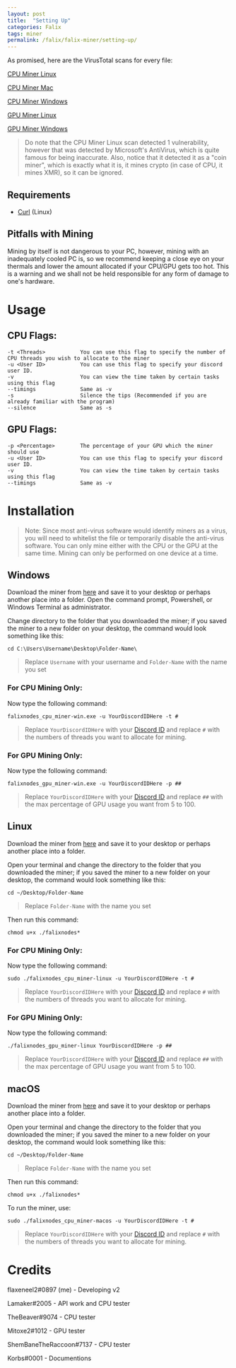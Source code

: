 ```yaml
---
layout: post
title:  "Setting Up"
categories: Falix
tags: miner
permalink: /falix/falix-miner/setting-up/
---
```


As promised, here are the VirusTotal scans for every file:

[CPU Miner Linux](https://www.virustotal.com/gui/file/dae27c0dffe83c45504526d564ae0c6454a2dc3de472655c38a1b2fc98a9d9eb/detection)

[CPU Miner Mac](https://www.virustotal.com/gui/file/c2b494b63a72ddf23dfc118c346c3becf91f095f8b50736a4ed0f3031a9c1591/detection)

[CPU Miner Windows](https://www.virustotal.com/gui/file/409a28fc145dacfcb7ac4b863ce53e6c3141b34314c242b364b63504c419925f/detection)



[GPU Miner Linux](https://www.virustotal.com/gui/file/9c0ae1c6f922a69f705074de951655414ac28f0c42b9ef12cbe5e85c006b2412/detection)

[GPU Miner Windows](https://www.virustotal.com/gui/file/5f5f7f013c306b16cf31f461aebd06c7a893e4fee03334611803805813baddfa/detection)

> Do note that the CPU Miner Linux scan detected 1 vulnerability, however that was detected by Microsoft's AntiVirus, which is quite famous for being inaccurate. Also, notice that it detected it as a "coin miner", which is exactly what it is, it mines crypto (in case of CPU, it mines XMR), so it can be ignored.

## Requirements
 - [Curl](https://curl.se/) (Linux)

## Pitfalls with Mining
Mining by itself is not dangerous to your PC, however, mining with an inadequately cooled PC is, so we recommend keeping a close eye on your thermals and lower the amount allocated if your CPU/GPU gets too hot. This is a warning and we shall not be held responsible for any form of damage to one's hardware.

# Usage
## CPU Flags:
```
-t <Threads>           You can use this flag to specify the number of CPU threads you wish to allocate to the miner
-u <User ID>           You can use this flag to specify your discord user ID.
-v                     You can view the time taken by certain tasks using this flag
--timings              Same as -v
-s                     Silence the tips (Recommended if you are already familiar with the program)
--silence              Same as -s
```

## GPU Flags:
```
-p <Percentage>        The percentage of your GPU which the miner should use
-u <User ID>           You can use this flag to specify your discord user ID.
-v                     You can view the time taken by certain tasks using this flag
--timings              Same as -v
```

# Installation

> Note: Since most anti-virus software would identify miners as a virus, you will need to whitelist the file or temporarily disable the anti-virus software. You can only mine either with the CPU or the GPU at the same time. Mining can only be performed on one device at a time.

## Windows
Download the miner from [here](https://github.com/FalixInc/FalixCoins-Miner/releases/) and save it to your desktop or perhaps another place into a folder. Open the command prompt, Powershell, or Windows Terminal as administrator.

Change directory to the folder that you downloaded the miner; if you saved the miner to a new folder on your desktop, the command would look something like this:
```
cd C:\Users\Username\Desktop\Folder-Name\
```
 > Replace `Username` with your username and `Folder-Name` with the name you set

### For CPU Mining Only:
Now type the following command:
```
falixnodes_cpu_miner-win.exe -u YourDiscordIDHere -t #
```
 > Replace `YourDiscordIDHere` with your [Discord ID](https://support.discord.com/hc/en-us/articles/206346498) and replace `#` with the numbers of threads you want to allocate for mining.

### For GPU Mining Only:
Now type the following command:
```
falixnodes_gpu_miner-win.exe -u YourDiscordIDHere -p ##
```
> Replace `YourDiscordIDHere` with your [Discord ID](https://support.discord.com/hc/en-us/articles/206346498) and replace `##` with the max percentage of GPU usage you want from 5 to 100.

## Linux
Download the miner from [here](https://github.com/FalixInc/FalixCoins-Miner/releases/) and save it to your desktop or perhaps another place into a folder.

Open your terminal and change the directory to the folder that you downloaded the miner; if you saved the miner to a new folder on your desktop, the command would look something like this:
```
cd ~/Desktop/Folder-Name
```
 > Replace `Folder-Name` with the name you set

Then run this command:
```
chmod u+x ./falixnodes*
```

### For CPU Mining Only:
Now type the following command:
```
sudo ./falixnodes_cpu_miner-linux -u YourDiscordIDHere -t #
```
 > Replace `YourDiscordIDHere` with your [Discord ID](https://support.discord.com/hc/en-us/articles/206346498) and replace `#` with the numbers of threads you want to allocate for mining.

### For GPU Mining Only:
Now type the following command:
```
./falixnodes_gpu_miner-linux YourDiscordIDHere -p ##
```
> Replace `YourDiscordIDHere` with your [Discord ID](https://support.discord.com/hc/en-us/articles/206346498) and replace `##` with the max percentage of GPU usage you want from 5 to 100.

## macOS
Download the miner from [here](https://github.com/FalixInc/FalixCoins-Miner/releases/) and save it to your desktop or perhaps another place into a folder.

Open your terminal and change the directory to the folder that you downloaded the miner; if you saved the miner to a new folder on your desktop, the command would look something like this:
```
cd ~/Desktop/Folder-Name
```
 > Replace `Folder-Name` with the name you set

Then run this command:
```
chmod u+x ./falixnodes*
```

To run the miner, use:
```
sudo ./falixnodes_cpu_miner-macos -u YourDiscordIDHere -t #
```
 > Replace `YourDiscordIDHere` with your [Discord ID](https://support.discord.com/hc/en-us/articles/206346498) and replace `#` with the numbers of threads you want to allocate for mining.

# Credits
flaxeneel2#0897 (me) - Developing v2

Lamaker#2005 - API work and CPU tester

TheBeaver#9074 - CPU tester

Mitoxe2#1012 - GPU tester

ShemBaneTheRaccoon#7137 - CPU tester

Korbs#0001 - Documentions